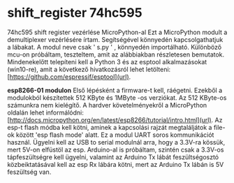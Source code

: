 # shift_register 74hc595
74hc595 shift register vezérlése MicroPython-al
Ezt a MicroPython modult a demultiplexer vezérlésére írtam. Segítségével könnyedén kapcsolgathatjuk a lábakat. A modul neve csak ' s.py ' , könnyedén importálható. Különböző mcu-on próbáltam, teszteltem, amit az alábbiakban részletesen bemutatok.
Mindenekelőtt telepíteni kell a Python 3 és az esptool alkalmazásokat (win10-re), amit a következő hivatkozásról lehet letölteni: [https://github.com/espressif/esptool](url). 

**esp8266-01 modulon**
Első lépésként a firmware-t kell, ráégetni. Ezekből a modulokból készítettek 512 KByte és 1MByte -os verziókat. Az 512 KByte-os számunkra nem kielégítő. A hardver követelményekről a MicroPython oldalán lehet informálódni: [http://docs.micropython.org/en/latest/esp8266/tutorial/intro.html](url). 
Az esp-t flash módba kell kötni, aminek a kapcsolási rajzát megtaláljátok a file-ok között 'esp flash mode' alatt. Ez a modul UART soros kommunikációt használ. Ügyelni kell az USB to serial modulnál arra, hogy a 3.3V-ra kössük, mert 5V-on elfüstöl az esp. Arduino-al is próbáltam, szintén csak a 3.3V-os tápfeszültségre kell ügyelni, valamint az Arduino Tx lábát feszültségosztó közbeiktatásával kell az esp Rx lábára kötni, mert az Arduino Tx lábán is 5V feszültség van.
